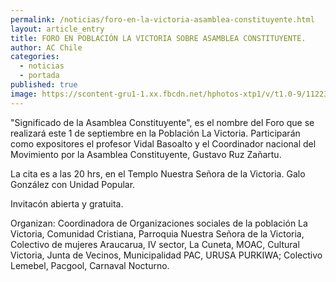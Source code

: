 ```yaml
---
permalink: /noticias/foro-en-la-victoria-asamblea-constituyente.html
layout: article_entry
title: FORO EN POBLACIÓN LA VICTORIA SOBRE ASAMBLEA CONSTITUYENTE.
author: AC Chile
categories: 
  - noticias
  - portada
published: true
image: https://scontent-gru1-1.xx.fbcdn.net/hphotos-xtp1/v/t1.0-9/11223487_443093825883166_7527893535204036611_n.jpg?oh=73eaaf7a1553ff00c3332124417df8e6&oe=5636F328
---
```


"Significado de la Asamblea Constituyente", es el nombre del Foro que se realizará este 1 de septiembre en la Población La Victoria.
Participarán como expositores el profesor Vidal Basoalto y el Coordinador nacional del Movimiento por la Asamblea Constituyente, Gustavo Ruz Zañartu.

La cita es a las 20 hrs, en el Templo Nuestra Señora de la Victoria. Galo González con Unidad Popular.

Invitacón abierta y gratuita.

Organizan: Coordinadora de Organizaciones sociales de la población La Victoria, Comunidad Cristiana, Parroquia Nuestra Señora de la Victoria, Colectivo de mujeres Araucarua, IV sector, La Cuneta, MOAC, Cultural Victoria, Junta de Vecinos, Municipalidad PAC, URUSA PURKIWA; Colectivo Lemebel, Pacgool, Carnaval Nocturno.
